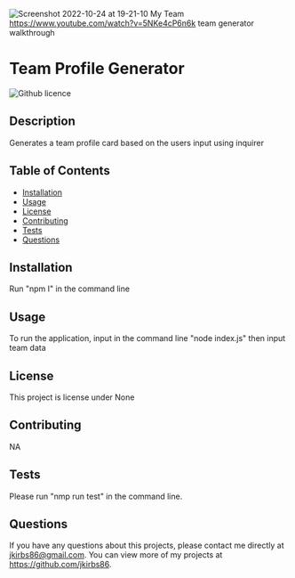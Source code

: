 
![Screenshot 2022-10-24 at 19-21-10 My Team](https://user-images.githubusercontent.com/51921860/197659971-178c8d69-c8f4-4b3e-87f4-29ca3822cce8.png)
https://www.youtube.com/watch?v=5NKe4cP6n6k team generator walkthrough


# Team Profile Generator
  ![Github licence](http://img.shields.io/badge/license-None-blue.svg)
  
  ## Description 
  Generates a team profile card based on the users input using inquirer
  ## Table of Contents
  * [Installation](#installation)
  * [Usage](#usage)
  * [License](#license)
  * [Contributing](#contributing)
  * [Tests](#tests)
  * [Questions](#questions)
  
  ## Installation 
  Run "npm I" in the command line
  ## Usage 
  To run the application, input in the command line "node index.js" then input team data
  ## License 
  This project is license under None
  ## Contributing 
  NA
  ## Tests
  Please run "nmp run test" in the command line.
  ## Questions
  If you have any questions about this projects, please contact me directly at jkirbs86@gmail.com. You can view more of my projects at https://github.com/jkirbs86.
